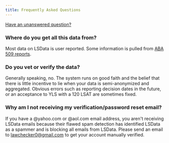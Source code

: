 ```yaml
---
title: Frequently Asked Questions
---
```


[Have an unanswered question?](https://forms.gle/7ML5398xeCyNJYvE8)

### Where do you get all this data from?
Most data on LSData is user reported. Some information is pulled from [ABA 509 reports](terminology#aba-509-report).

### Do you vet or verify the data?
Generally speaking, no. The system runs on good faith and the belief that there is little incentive to lie when your data is semi-anonymized and aggregated. Obvious errors such as reporting decision dates in the future, or an acceptance to YLS with a 120 LSAT are sometimes fixed.

### Why am I not receiving my verification/password reset email?
If you have a @yahoo.com or @aol.com email address, you aren't receiving LSData emails because their flawed spam detection has identified LSData as a spammer and is blocking all emails from LSData. Please send an email to lawchecker0@gmail.com to get your account manually verified.
